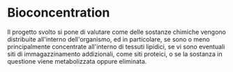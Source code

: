 # Bioconcentration
Il progetto svolto si pone di valutare come delle sostanze chimiche vengono distribuite all'interno dell'organismo, ed in particolare, se sono o meno principalmente concentrate all'interno di tessuti lipidici, se vi sono eventuali siti di immagazzinamento addizionali, come siti proteici, o se la sostanza in questione viene metabolizzata oppure eliminata.
